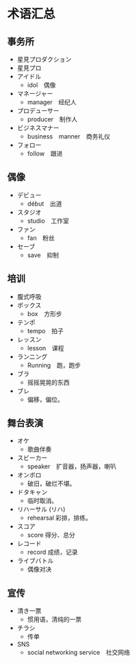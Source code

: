 # 术语汇总 #

## 事务所 ##
- 星見プロダクション
- 星見プロ
- アイドル
	- idol　偶像
- マネージャー
	- manager　经纪人
- プロデューサー
	- producer　制作人
- ビジネスマナー
	- business　manner　商务礼仪
- フォロー
	- follow　跟进

## 偶像 ##
- デビュー
	- début　出道
- スタジオ
	- studio　工作室
- ファン
	- fan　粉丝
- セーブ
	- save　抑制

## 培训 ##
- 腹式呼吸
- ボックス
	- box　方形步
- テンポ
	- tempo　拍子
- レッスン
	- lesson　课程
- ランニング
	- Running　跑，跑步
- ブラ
	- 摇摇晃晃的东西
- ブレ
	- 偏移，偏位。

## 舞台表演 ##
- オケ
	- 歌曲伴奏
- スビーカー
	- speaker　扩音器，扬声器，喇叭
- オンボロ
	- 破旧，破烂不堪。
- ドタキャン
	- 临时取消。
- リハーサル (リハ)
	- rehearsal 彩排，排练。
- スコア
	- score 得分、总分
- レコード
	- record 成绩，记录
- ライブバトル
	- 偶像对决

## 宣传 ##
- 清き一票
	- 惯用语，清纯的一票
- チラシ
	- 传单
- SNS
	- social networking service　社交网络